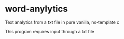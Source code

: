 # word-anylytics
Text analytics from a txt file in pure vanilla, no-template c

This program requires input through a txt file

